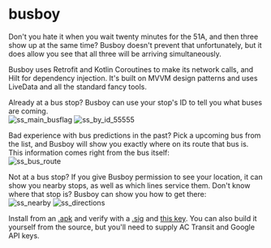 # busboy
Don't you hate it when you wait twenty minutes for the 51A, and then three show up at the same time? Busboy doesn't prevent that unfortunately, but it does allow you see that all three will be arriving simultaneously. 

Busboy uses Retrofit and Kotlin Coroutines to make its network calls, and Hilt for dependency injection. It's built on MVVM design patterns and uses LiveData and all the standard fancy tools.
  
Already at a bus stop? Busboy can use your stop's ID to tell you what buses are coming.  
![ss_main_busflag](https://user-images.githubusercontent.com/18432394/162332692-c1d788ca-9938-4842-b88e-9a65161ce74b.png)
![ss_by_id_55555](https://user-images.githubusercontent.com/18432394/162332699-1b3e5736-7693-408f-8efc-bf0ab4536865.png)



Bad experience with bus predictions in the past? Pick a upcoming bus from the list, and Busboy will show you exactly where on its route that bus is. This information comes right from the bus itself:  
![ss_bus_route](https://user-images.githubusercontent.com/18432394/162332715-bcf522b3-6af0-4a2b-9a44-ce7dbc8d41bc.png)

Not at a bus stop? If you give Busboy permission to see your location, it can show you nearby stops, as well as which lines service them. Don't know where that stop is? Busboy can show you how to get there:  
![ss_nearby](https://user-images.githubusercontent.com/18432394/162332731-56e7b0d9-4508-47f5-8164-5705162649fb.png)
![ss_directions](https://user-images.githubusercontent.com/18432394/162332794-ad6e2e9d-3dc7-4610-b38e-3b2ac1bbe6ba.png)



Install from an [.apk](https://www.taitsmith.com/apks/busboy_debug_2022-04-07.apk) and verify with a [.sig](https://www.taitsmith.com/apks/busboy_debug_2022-04-07.apk.sig) and [this key](https://www.taitsmith.com/apks/ts_public.key). You can also build it yourself from the source, but you'll need to supply AC Transit and Google API keys.
